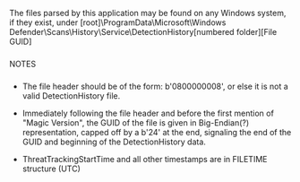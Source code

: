 The files parsed by this application may be found on any Windows system, if they exist, under [root]\ProgramData\Microsoft\Windows Defender\Scans\History\Service\DetectionHistory\[numbered folder]\[File GUID]

###
NOTES
###

- The file header should be of the form: b'0800000008', or else it is not a valid DetectionHistory file.

- Immediately following the file header and before the first mention of "Magic Version", the GUID of the file is given in Big-Endian(?) representation, capped off by a b'24' at the end, signaling the end of the GUID and beginning of the DetectionHistory data.

- ThreatTrackingStartTime and all other timestamps are in FILETIME structure (UTC)